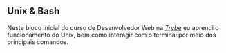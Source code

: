 ## Unix & Bash

Neste bloco inicial do curso de Desenvolvedor Web na _[Trybe](https://www.betrybe.com/)_ eu aprendi o funcionamento do Unix, bem como interagir com o terminal por meio dos principais comandos. 
